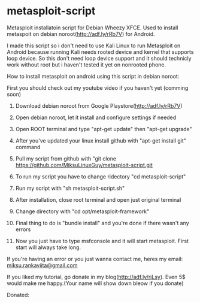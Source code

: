 metasploit-script
=================

Metasploit installatoin script for Debian Wheezy XFCE. Used to install metaspoit on debian noroot(http://adf.ly/rRb7V) for Android.

I made this script so i don't need to use Kali Linux to run Metasploit on Android because running Kali needs rooted device and kernel that supports loop device. So this don't need loop device support and it should technicly work without root but i haven't tested it yet on nonrooted phone.

How to install metasploit on android using this script in debian noroot:

First you should check out my youtube video if you haven't yet (comming soon)

1. Download debian noroot from Google Playstore(http://adf.ly/rRb7V)

2. Open debian noroot, let it install and configure settings if needed

3. Open ROOT terminal and type "apt-get update" then "apt-get upgrade"

4. After you've updated your linux install github with "apt-get install git" command

5. Pull my script from github with "git clone https://github.com/MiksuLinuxGuy/metasploit-script.git

6. To run my script you have to change ridectory "cd metasploit-script"

7. Run my script with "sh metasploit-script.sh"

8. After installation, close root terminal and open just original terminal

9. Change directory with "cd opt/metasploit-framework"

10. Final thing to do is "bundle install" and you're done if there wasn't any errors

11. Now you just have to type msfconsole and it will start metasploit. First start will always take long.

If you're having an error or you just wanna contact me, heres my email: miksu.rankaviita@gmail.com

If you liked my tutorial, go donate in my blog(http://adf.ly/rjLsy). Even 5$ would make me happy.(Your name will show down bleow if you donate)

Donated: 
